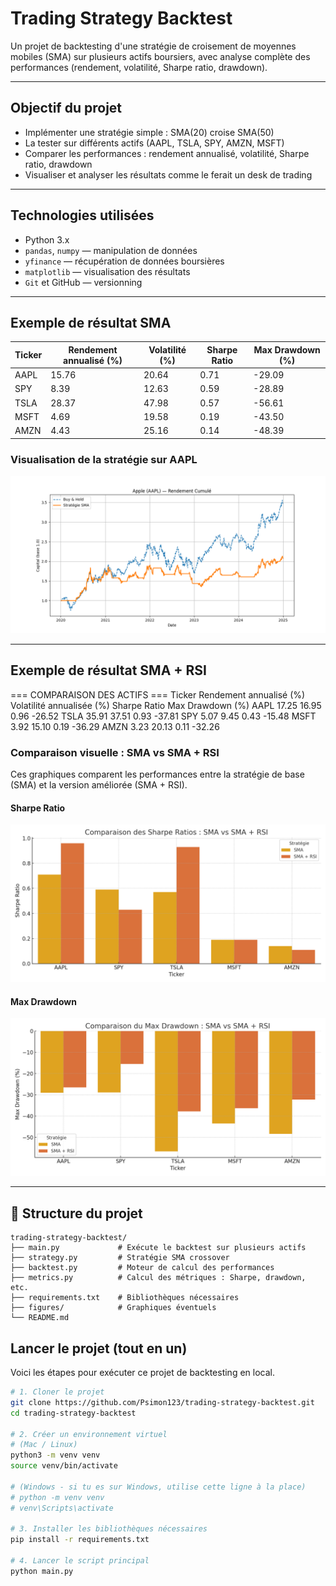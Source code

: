# Trading Strategy Backtest

Un projet de backtesting d'une stratégie de croisement de moyennes mobiles (SMA) sur plusieurs actifs boursiers, avec analyse complète des performances (rendement, volatilité, Sharpe ratio, drawdown).

---

## Objectif du projet

- Implémenter une stratégie simple : SMA(20) croise SMA(50)
- La tester sur différents actifs (AAPL, TSLA, SPY, AMZN, MSFT)
- Comparer les performances : rendement annualisé, volatilité, Sharpe ratio, drawdown
- Visualiser et analyser les résultats comme le ferait un desk de trading

---

## Technologies utilisées

- Python 3.x
- `pandas`, `numpy` — manipulation de données
- `yfinance` — récupération de données boursières
- `matplotlib` — visualisation des résultats
- `Git` et GitHub — versionning

---

## Exemple de résultat SMA

| Ticker | Rendement annualisé (%) | Volatilité (%) | Sharpe Ratio | Max Drawdown (%) |
|--------|--------------------------|----------------|---------------|------------------|
| AAPL   | 15.76                    | 20.64          | 0.71          | -29.09           |
| SPY    | 8.39                     | 12.63          | 0.59          | -28.89           |
| TSLA   | 28.37                    | 47.98          | 0.57          | -56.61           |
| MSFT   | 4.69                     | 19.58          | 0.19          | -43.50           |
| AMZN   | 4.43                     | 25.16          | 0.14          | -48.39           |

### Visualisation de la stratégie sur AAPL

![AAPL Backtest](figures/aapl_backtest.png)

---

## Exemple de résultat SMA + RSI

=== COMPARAISON DES ACTIFS ===
Ticker  Rendement annualisé (%)  Volatilité annualisée (%)  Sharpe Ratio  Max Drawdown (%)
  AAPL                    17.25                      16.95          0.96            -26.52
  TSLA                    35.91                      37.51          0.93            -37.81
   SPY                     5.07                       9.45          0.43            -15.48
  MSFT                     3.92                      15.10          0.19            -36.29
  AMZN                     3.23                      20.13          0.11            -32.26

### Comparaison visuelle : SMA vs SMA + RSI

Ces graphiques comparent les performances entre la stratégie de base (SMA) et la version améliorée (SMA + RSI).

#### Sharpe Ratio
![Sharpe Comparison](figures/sharpe_comparaison.png)

#### Max Drawdown
![Drawdown Comparison](figures/drawdown_comparaison.png)

---

## 📂 Structure du projet

```
trading-strategy-backtest/
├── main.py             # Exécute le backtest sur plusieurs actifs
├── strategy.py         # Stratégie SMA crossover
├── backtest.py         # Moteur de calcul des performances
├── metrics.py          # Calcul des métriques : Sharpe, drawdown, etc.
├── requirements.txt    # Bibliothèques nécessaires
├── figures/            # Graphiques éventuels
└── README.md
```

## Lancer le projet (tout en un)

Voici les étapes pour exécuter ce projet de backtesting en local.

```bash
# 1. Cloner le projet
git clone https://github.com/Psimon123/trading-strategy-backtest.git
cd trading-strategy-backtest

# 2. Créer un environnement virtuel
# (Mac / Linux)
python3 -m venv venv
source venv/bin/activate

# (Windows - si tu es sur Windows, utilise cette ligne à la place)
# python -m venv venv
# venv\Scripts\activate

# 3. Installer les bibliothèques nécessaires
pip install -r requirements.txt

# 4. Lancer le script principal
python main.py
